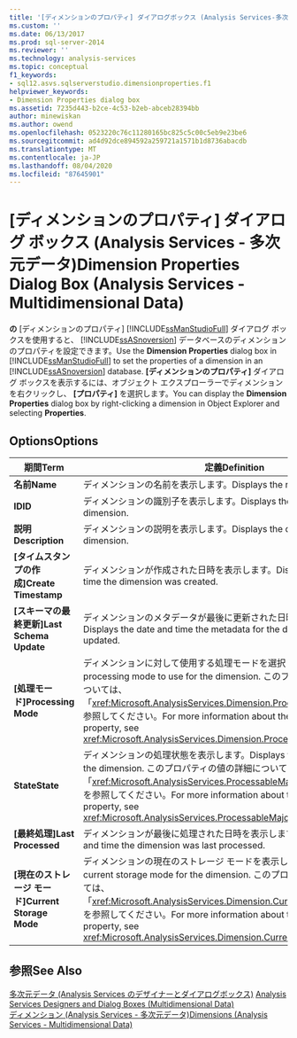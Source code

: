 ```yaml
---
title: '[ディメンションのプロパティ] ダイアログボックス (Analysis Services-多次元データ) |Microsoft Docs'
ms.custom: ''
ms.date: 06/13/2017
ms.prod: sql-server-2014
ms.reviewer: ''
ms.technology: analysis-services
ms.topic: conceptual
f1_keywords:
- sql12.asvs.sqlserverstudio.dimensionproperties.f1
helpviewer_keywords:
- Dimension Properties dialog box
ms.assetid: 7235d443-b2ce-4c53-b2eb-abceb28394bb
author: minewiskan
ms.author: owend
ms.openlocfilehash: 0523220c76c11280165bc825c5c00c5eb9e23be6
ms.sourcegitcommit: ad4d92dce894592a259721a1571b1d8736abacdb
ms.translationtype: MT
ms.contentlocale: ja-JP
ms.lasthandoff: 08/04/2020
ms.locfileid: "87645901"
---
```

# <a name="dimension-properties-dialog-box-analysis-services---multidimensional-data"></a><span data-ttu-id="afa3a-102">[ディメンションのプロパティ] ダイアログ ボックス (Analysis Services - 多次元データ)</span><span class="sxs-lookup"><span data-stu-id="afa3a-102">Dimension Properties Dialog Box (Analysis Services - Multidimensional Data)</span></span>
  <span data-ttu-id="afa3a-103">**の** [ディメンションのプロパティ] [!INCLUDE[ssManStudioFull](../includes/ssmanstudiofull-md.md)] ダイアログ ボックスを使用すると、 [!INCLUDE[ssASnoversion](../includes/ssasnoversion-md.md)] データベースのディメンションのプロパティを設定できます。</span><span class="sxs-lookup"><span data-stu-id="afa3a-103">Use the **Dimension Properties** dialog box in [!INCLUDE[ssManStudioFull](../includes/ssmanstudiofull-md.md)] to set the properties of a dimension in an [!INCLUDE[ssASnoversion](../includes/ssasnoversion-md.md)] database.</span></span> <span data-ttu-id="afa3a-104">**[ディメンションのプロパティ]** ダイアログ ボックスを表示するには、オブジェクト エクスプローラーでディメンションを右クリックし、 **[プロパティ]** を選択します。</span><span class="sxs-lookup"><span data-stu-id="afa3a-104">You can display the **Dimension Properties** dialog box by right-clicking a dimension in Object Explorer and selecting **Properties**.</span></span>  
  
## <a name="options"></a><span data-ttu-id="afa3a-105">Options</span><span class="sxs-lookup"><span data-stu-id="afa3a-105">Options</span></span>  
  
|<span data-ttu-id="afa3a-106">期間</span><span class="sxs-lookup"><span data-stu-id="afa3a-106">Term</span></span>|<span data-ttu-id="afa3a-107">定義</span><span class="sxs-lookup"><span data-stu-id="afa3a-107">Definition</span></span>|  
|----------|----------------|  
|<span data-ttu-id="afa3a-108">**名前**</span><span class="sxs-lookup"><span data-stu-id="afa3a-108">**Name**</span></span>|<span data-ttu-id="afa3a-109">ディメンションの名前を表示します。</span><span class="sxs-lookup"><span data-stu-id="afa3a-109">Displays the name of the dimension.</span></span>|  
|<span data-ttu-id="afa3a-110">**ID**</span><span class="sxs-lookup"><span data-stu-id="afa3a-110">**ID**</span></span>|<span data-ttu-id="afa3a-111">ディメンションの識別子を表示します。</span><span class="sxs-lookup"><span data-stu-id="afa3a-111">Displays the identifier of the dimension.</span></span>|  
|<span data-ttu-id="afa3a-112">**説明**</span><span class="sxs-lookup"><span data-stu-id="afa3a-112">**Description**</span></span>|<span data-ttu-id="afa3a-113">ディメンションの説明を表示します。</span><span class="sxs-lookup"><span data-stu-id="afa3a-113">Displays the description of the dimension.</span></span>|  
|<span data-ttu-id="afa3a-114">**[タイムスタンプの作成]**</span><span class="sxs-lookup"><span data-stu-id="afa3a-114">**Create Timestamp**</span></span>|<span data-ttu-id="afa3a-115">ディメンションが作成された日時を表示します。</span><span class="sxs-lookup"><span data-stu-id="afa3a-115">Displays the date and time the dimension was created.</span></span>|  
|<span data-ttu-id="afa3a-116">**[スキーマの最終更新]**</span><span class="sxs-lookup"><span data-stu-id="afa3a-116">**Last Schema Update**</span></span>|<span data-ttu-id="afa3a-117">ディメンションのメタデータが最後に更新された日時を表示します。</span><span class="sxs-lookup"><span data-stu-id="afa3a-117">Displays the date and time the metadata for the dimension was last updated.</span></span>|  
|<span data-ttu-id="afa3a-118">**[処理モード]**</span><span class="sxs-lookup"><span data-stu-id="afa3a-118">**Processing Mode**</span></span>|<span data-ttu-id="afa3a-119">ディメンションに対して使用する処理モードを選択します。</span><span class="sxs-lookup"><span data-stu-id="afa3a-119">Select the processing mode to use for the dimension.</span></span> <span data-ttu-id="afa3a-120">このプロパティの値の詳細については、「<xref:Microsoft.AnalysisServices.Dimension.ProcessingMode%2A>」を参照してください。</span><span class="sxs-lookup"><span data-stu-id="afa3a-120">For more information about the values for this property, see <xref:Microsoft.AnalysisServices.Dimension.ProcessingMode%2A>.</span></span>|  
|<span data-ttu-id="afa3a-121">**State**</span><span class="sxs-lookup"><span data-stu-id="afa3a-121">**State**</span></span>|<span data-ttu-id="afa3a-122">ディメンションの処理状態を表示します。</span><span class="sxs-lookup"><span data-stu-id="afa3a-122">Displays the processing state of the dimension.</span></span> <span data-ttu-id="afa3a-123">このプロパティの値の詳細については、「<xref:Microsoft.AnalysisServices.ProcessableMajorObject.State%2A>」を参照してください。</span><span class="sxs-lookup"><span data-stu-id="afa3a-123">For more information about the values for this property, see <xref:Microsoft.AnalysisServices.ProcessableMajorObject.State%2A>.</span></span>|  
|<span data-ttu-id="afa3a-124">**[最終処理]**</span><span class="sxs-lookup"><span data-stu-id="afa3a-124">**Last Processed**</span></span>|<span data-ttu-id="afa3a-125">ディメンションが最後に処理された日時を表示します。</span><span class="sxs-lookup"><span data-stu-id="afa3a-125">Displays the date and time the dimension was last processed.</span></span>|  
|<span data-ttu-id="afa3a-126">**[現在のストレージ モード]**</span><span class="sxs-lookup"><span data-stu-id="afa3a-126">**Current Storage Mode**</span></span>|<span data-ttu-id="afa3a-127">ディメンションの現在のストレージ モードを表示します。</span><span class="sxs-lookup"><span data-stu-id="afa3a-127">Displays the current storage mode for the dimension.</span></span> <span data-ttu-id="afa3a-128">このプロパティの値の詳細については、「<xref:Microsoft.AnalysisServices.Dimension.CurrentStorageMode%2A>」を参照してください。</span><span class="sxs-lookup"><span data-stu-id="afa3a-128">For more information about the values for this property, see <xref:Microsoft.AnalysisServices.Dimension.CurrentStorageMode%2A>.</span></span>|  
  
## <a name="see-also"></a><span data-ttu-id="afa3a-129">参照</span><span class="sxs-lookup"><span data-stu-id="afa3a-129">See Also</span></span>  
 <span data-ttu-id="afa3a-130">[多次元データ &#40;Analysis Services のデザイナーとダイアログボックス&#41;](analysis-services-designers-and-dialog-boxes-multidimensional-data.md) </span><span class="sxs-lookup"><span data-stu-id="afa3a-130">[Analysis Services Designers and Dialog Boxes &#40;Multidimensional Data&#41;](analysis-services-designers-and-dialog-boxes-multidimensional-data.md) </span></span>  
 [<span data-ttu-id="afa3a-131">ディメンション &#40;Analysis Services - 多次元データ&#41;</span><span class="sxs-lookup"><span data-stu-id="afa3a-131">Dimensions &#40;Analysis Services - Multidimensional Data&#41;</span></span>](multidimensional-models-olap-logical-dimension-objects/dimensions-analysis-services-multidimensional-data.md)  
  
  
